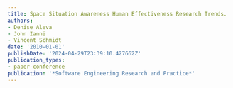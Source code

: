 ```yaml
---
title: Space Situation Awareness Human Effectiveness Research Trends.
authors:
- Denise Aleva
- John Ianni
- Vincent Schmidt
date: '2010-01-01'
publishDate: '2024-04-29T23:39:10.427662Z'
publication_types:
- paper-conference
publication: '*Software Engineering Research and Practice*'
---
```

